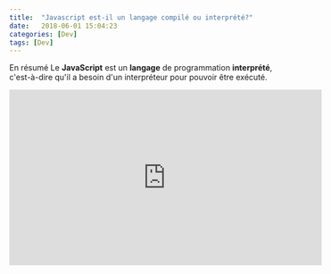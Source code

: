 ```yaml
---
title:  "Javascript est-il un langage compilé ou interprété?"
date:   2018-06-01 15:04:23
categories: [Dev]
tags: [Dev]
---
```

En résumé Le **JavaScript** est un **langage** de programmation
**interprété**, c'est-à-dire qu'il a besoin d'un interpréteur pour pouvoir être exécuté.

<iframe width="560" height="315" src="https://www.youtube.com/embed/gK3vfleZ0Oo" frameborder="0" allow="accelerometer; autoplay; encrypted-media; gyroscope; picture-in-picture" allowfullscreen></iframe>
